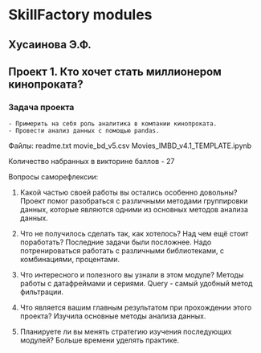 # SkillFactory modules
## Хусаинова Э.Ф.
## Проект 1. Кто хочет стать миллионером кинопроката?
### Задача проекта
	- Примерить на себя роль аналитика в компании кинопроката.
	- Провести анализ данных с помощью pandas.

Файлы:
	readme.txt
	movie_bd_v5.csv
	Movies_IMBD_v4.1_TEMPLATE.ipynb

Количество набранных в викторине баллов - 27

Вопросы саморефлексии:

1. Какой частью своей работы вы остались особенно довольны?
	Проект помог разобраться с различными методами группировки данных, которые являются 
	одними из основных методов анализа данных. 

2. Что не получилось сделать так, как хотелось? Над чем ещё стоит поработать?
	Последние задачи были посложнее. Надо потренироваться работать с различными библиотеками,
	c комбинациями, процентами. 

3. Что интересного и полезного вы узнали в этом модуле?
	Методы работы с датафреймами и сериями.
	Query - самый удобный метод фильтрации.

4. Что является вашим главным результатом при прохождении этого проекта?
	Изучила основные методы анализа данных.

5. Планируете ли вы менять стратегию изучения последующих модулей?
	Больше времени уделять практике.
	